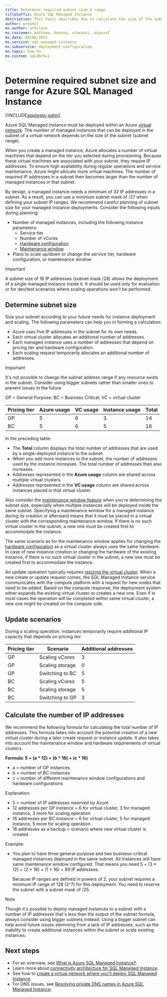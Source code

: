 ```yaml
---
title: Determine required subnet size & range
titleSuffix: Azure SQL Managed Instance
description: This topic describes how to calculate the size of the subnet where Azure SQL Managed Instance will be deployed.
author: urosmil
ms.author: urmilano
ms.reviewer: mathoma, bonova, srbozovi, wiassaf
ms.date: 04/06/2022
ms.service: sql-managed-instance
ms.subservice: deployment-configuration
ms.topic: how-to
ms.custom: sqldbrb=1
---
```

# Determine required subnet size and range for Azure SQL Managed Instance
[!INCLUDE[appliesto-sqlmi](../includes/appliesto-sqlmi.md)]

Azure SQL Managed Instance must be deployed within an Azure [virtual network](/azure/virtual-network/virtual-networks-overview). The number of managed instances that can be deployed in the subnet of a virtual network depends on the size of the subnet (subnet range).

When you create a managed instance, Azure allocates a number of virtual machines that depend on the tier you selected during provisioning. Because these virtual machines are associated with your subnet, they require IP addresses. To ensure high availability during regular operations and service maintenance, Azure might allocate more virtual machines. The number of required IP addresses in a subnet then becomes larger than the number of managed instances in that subnet.

By design, a managed instance needs a minimum of 32 IP addresses in a subnet. As a result, you can use a minimum subnet mask of /27 when defining your subnet IP ranges. We recommend careful planning of subnet size for your managed instance deployments. Consider the following inputs during planning:

- Number of managed instances, including the following instance parameters:
  - Service tier
  - Number of vCores
  - [Hardware configuration](resource-limits.md#hardware-configuration-characteristics)
  - [Maintenance window](../database/maintenance-window.md)
- Plans to scale up/down or change the service tier, hardware configuration, or maintenance window

> [!IMPORTANT]
> A subnet size of 16 IP addresses (subnet mask /28) allows the deployment of a single managed instance inside it. It should be used only for evaluation or for dev/test scenarios where scaling operations won't be performed. 

## Determine subnet size

Size your subnet according to your future needs for instance deployment and scaling. The following parameters can help you in forming a calculation:

- Azure uses five IP addresses in the subnet for its own needs.
- Each virtual cluster allocates an additional number of addresses. 
- Each managed instance uses a number of addresses that depend on pricing tier and hardware configuration.
- Each scaling request temporarily allocates an additional number of addresses.

> [!IMPORTANT]
> It's not possible to change the subnet address range if any resource exists in the subnet. Consider using bigger subnets rather than smaller ones to prevent issues in the future.

GP = General Purpose; 
BC = Business Critical; 
VC = virtual cluster

| **Pricing tier** | **Azure usage** | **VC usage** | **Instance usage** | **Total** |
| --- | --- | --- | --- | --- |
| GP | 5 | 6 | 3 | 14 |
| BC | 5 | 6 | 5 | 16 |

In the preceding table:

- The **Total** column displays the total number of addresses that are used by a single-deployed instance to the subnet.
- When you add more instances to the subnet, the number of addresses used by the instance increases. The total number of addresses then also increases.
- Addresses represented in the **Azure usage** column are shared across multiple virtual clusters.
- Addresses represented in the **VC usage** column are shared across instances placed in that virtual cluster.

Also consider the [maintenance window feature](../database/maintenance-window.md) when you're determining the subnet size, especially when multiple instances will be deployed inside the same subnet. Specifying a maintenance window for a managed instance during its creation or afterward means that it must be placed in a virtual cluster with the corresponding maintenance window. If there is no such virtual cluster in the subnet, a new one must be created first to accommodate the instance.

The same scenario as for the maintenance window applies for changing the [hardware configuration](resource-limits.md#hardware-configuration-characteristics) as a virtual cluster always uses the same hardware. In case of new instance creation or changing the hardware of the existing instance, if there is no such virtual cluster in the subnet, a new one must be created first to accommodate the instance.

An update operation typically requires [resizing the virtual cluster](management-operations-overview.md). When a new create or update request comes, the SQL Managed Instance service communicates with the compute platform with a request for new nodes that need to be added. Based on the compute response, the deployment system either expands the existing virtual cluster or creates a new one. Even if in most cases the operation will be completed within same virtual cluster, a new one might be created on the compute side. 


## Update scenarios

During a scaling operation, instances temporarily require additional IP capacity that depends on pricing tier:

| **Pricing tier** | **Scenario** | **Additional addresses**  |
| --- | --- | --- |
| GP | Scaling vCores | 3 |
| GP | Scaling storage | 0 |
| GP | Switching to BC | 5 |
| BC | Scaling vCores | 5 |
| BC | Scaling storage | 5 |
| BC | Switching to GP | 3 |

## Calculate the number of IP addresses

We recommend the following formula for calculating the total number of IP addresses. This formula takes into account the potential creation of a new virtual cluster during a later create request or instance update. It also takes into account the maintenance window and hardware requirements of virtual clusters.

**Formula: 5 + (a * 12) + (b * 16) + (c * 16)**

- a = number of GP instances
- b = number of BC instances
- c = number of different maintenance window configurations and hardware configurations

Explanation:
- 5 = number of IP addresses reserved by Azure
- 12 addresses per GP instance = 6 for virtual cluster, 3 for managed instance, 3 more for scaling operation
- 16 addresses per BC instance = 6 for virtual cluster, 5 for managed instance, 5 more for scaling operation
- 16 addresses as a backup = scenario where new virtual cluster is created

Example: 
- You plan to have three general-purpose and two business-critical managed instances deployed in the same subnet. All instances will have same maintenance window configured. That means you need 5 + (3 * 12) + (2 * 16) + (1 * 16) = 89 IP addresses. 

  Because IP ranges are defined in powers of 2, your subnet requires a minimum IP range of 128 (2^7) for this deployment. You need to reserve the subnet with a subnet mask of /25.

> [!NOTE]
> Though it's possible to deploy managed instances to a subnet with a number of IP addresses that's less than the output of the subnet formula, always consider using bigger subnets instead. Using a bigger subnet can help avoid future issues stemming from a lack of IP addresses, such as the inability to create additional instances within the subnet or scale existing instances. 

## Next steps

- For an overview, see [What is Azure SQL Managed Instance?](sql-managed-instance-paas-overview.md).
- Learn more about [connectivity architecture for SQL Managed Instance](connectivity-architecture-overview.md).
- See how to [create a virtual network where you'll deploy SQL Managed Instance](virtual-network-subnet-create-arm-template.md).
- For DNS issues, see [Resolving private DNS names in Azure SQL Managed Instance](resolve-private-domain-names.md).
